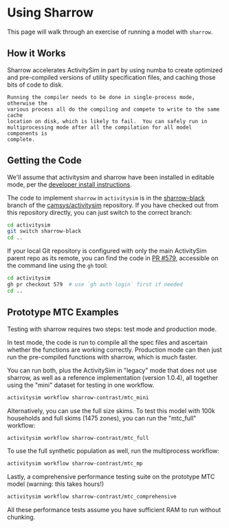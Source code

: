 
# Using Sharrow

This page will walk through an exercise of running a model with `sharrow`.

## How it Works

Sharrow accelerates ActivitySim in part by using numba to create optimized and
pre-compiled versions of utility specification files, and caching those bits
of code to disk.

```{important}
Running the compiler needs to be done in single-process mode, otherwise the
various process all do the compiling and compete to write to the same cache
location on disk, which is likely to fail.  You can safely run in
multiprocessing mode after all the compilation for all model components is
complete.
```


## Getting the Code

We'll assume that activitysim and sharrow have been installed in editable
mode, per the [developer install instructions](install.md).

The code to implement `sharrow` in `activitysim` is in the
[sharrow-black](https://github.com/camsys/activitysim/tree/sharrow-black) branch
of the [camsys/activitysim](https://github.com/camsys/activitysim) repository.
If you have checked out from this repository directly, you can just switch to
the correct branch:

```sh
cd activitysim
git switch sharrow-black
cd ..
```

If your local Git repository is configured with only the main ActivitySim
parent repo as its remote, you can find the code in
[PR #579](https://github.com/ActivitySim/activitysim/pull/579), accessible on the
command line using the `gh` tool:

```sh
cd activitysim
gh pr checkout 579  # use `gh auth login` first if needed
cd ..
```


## Prototype MTC Examples

Testing with sharrow requires two steps: test mode and production mode.

In test mode, the code is run to compile all the spec files and
ascertain whether the functions are working correctly.  Production mode
can then just run the pre-compiled functions with sharrow, which is much
faster.

You can run both, plus the ActivitySim in "legacy" mode that does not use sharrow,
as well as a reference implementation (version 1.0.4), all together using the
"mini" dataset for testing in one workflow.

```sh
activitysim workflow sharrow-contrast/mtc_mini
```

Alternatively, you can use the full size skims.  To test this model with
100k households and full skims (1475 zones), you can run the "mtc_full" workflow:

```sh
activitysim workflow sharrow-contrast/mtc_full
```

To use the full synthetic population as well, run the multiprocess workflow:

```sh
activitysim workflow sharrow-contrast/mtc_mp
```

Lastly, a comprehensive performance testing suite on the prototype MTC model
(warning: this takes hours!)

```sh
activitysim workflow sharrow-contrast/mtc_comprehensive
```

All these performance tests assume you have sufficient RAM to run without chunking.
